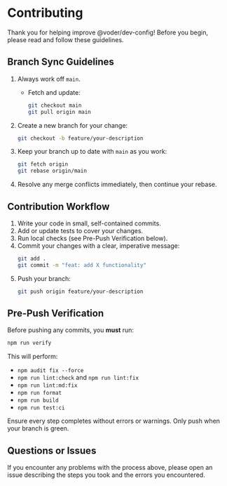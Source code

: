 # Contributing

Thank you for helping improve @voder/dev-config! Before you begin, please read and follow these guidelines.

## Branch Sync Guidelines

1. Always work off `main`.  
   - Fetch and update:  
     ```bash
     git checkout main
     git pull origin main
     ```

2. Create a new branch for your change:  
   ```bash
   git checkout -b feature/your-description
   ```

3. Keep your branch up to date with `main` as you work:  
   ```bash
   git fetch origin
   git rebase origin/main
   ```

4. Resolve any merge conflicts immediately, then continue your rebase.

## Contribution Workflow

1. Write your code in small, self-contained commits.
2. Add or update tests to cover your changes.
3. Run local checks (see Pre-Push Verification below).
4. Commit your changes with a clear, imperative message:  
   ```bash
   git add .
   git commit -m "feat: add X functionality"
   ```
5. Push your branch:  
   ```bash
   git push origin feature/your-description
   ```

## Pre-Push Verification

Before pushing any commits, you **must** run:

```bash
npm run verify
```

This will perform:
- `npm audit fix --force`
- `npm run lint:check` and `npm run lint:fix`
- `npm run lint:md:fix`
- `npm run format`
- `npm run build`
- `npm run test:ci`

Ensure every step completes without errors or warnings. Only push when your branch is green.

## Questions or Issues

If you encounter any problems with the process above, please open an issue describing the steps you took and the errors you encountered.
